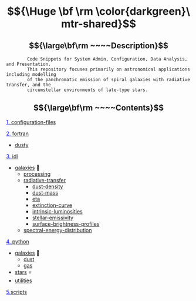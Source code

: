 # $${\Huge \bf \rm \color{darkgreen}\ mtr-shared}$$ 
## $${\large\bf\rm ~~~~Description}$$ 
            Code Snippets for System Admin, Configuration, Data Analysis, and Presentation. 
            This repository focuses primarily on astronomical applications including modelling
            of the panchromatic emission of spiral galaxies with radiative transfer, and the
            circumstellar environments of late-type stars.
## $${\large\bf\rm ~~~~Contents}$$ 
<a href="https://github.com/mtrushton/mtr-shared/tree/main/configuration-files"><font color="#0000ff"><u>1.</u></font> configuration-files</a>  

<a href="https://github.com/mtrushton/mtr-shared/tree/main/fortran"><font color="#0000ff"><u>2.</u></font> fortran</a>  
   -  <a href="https://github.com/mtrushton/mtr-shared/tree/main/fortran/dusty">dusty</a>  

<a href="https://github.com/mtrushton/mtr-shared/tree/main/idl"><font color="#0000ff"><u>3.</u></font> idl</a>  
   - <a href="https://github.com/mtrushton/mtr-shared/tree/main/idl/galaxies">galaxies</a> 🌌  
     - <a href="https://github.com/mtrushton/mtr-shared/tree/main/idl/galaxies/processing">processing</a>  
     - <a href="https://github.com/mtrushton/mtr-shared/tree/main/idl/galaxies/radiative-transfer">radiative-transfer</a>  
       - <a href="https://github.com/mtrushton/mtr-shared/tree/main/idl/galaxies/radiative-transfer/dust-density">dust-density</a>  
       - <a href="https://github.com/mtrushton/mtr-shared/tree/main/idl/galaxies/radiative-transfer/dust-mass">dust-mass</a>  
       - <a href="https://github.com/mtrushton/mtr-shared/tree/main/idl/galaxies/radiative-transfer/eta">eta</a>  
       - <a href="https://github.com/mtrushton/mtr-shared/tree/main/idl/galaxies/radiative-transfer/extinction-curve">extinction-curve</a>  
       - <a href="https://github.com/mtrushton/mtr-shared/tree/main/idl/galaxies/radiative-transfer/intrinsic-luminosities">intrinsic-luminosities</a>  
       - <a href="https://github.com/mtrushton/mtr-shared/tree/main/idl/galaxies/radiative-transfer/stellar-emissivity">stellar-emissivity</a>  
       - <a href="https://github.com/mtrushton/mtr-shared/tree/main/idl/galaxies/radiative-transfer/surface-brightness-profiles">surface-brightness-profiles</a>  
     - <a href="https://github.com/mtrushton/mtr-shared/tree/main/idl/galaxies/spectral-energy-distribution">spectral-energy-distribution</a>  

<a href="https://github.com/mtrushton/mtr-shared/tree/main/python"><font color="#0000ff"><u>4.</u></font> python</a>  
   - <a href="https://github.com/mtrushton/mtr-shared/tree/main/python/galaxies">galaxies</a> 🌌  
     - <a href="https://github.com/mtrushton/mtr-shared/tree/main/python/galaxies/dust">dust</a>  
     - <a href="https://github.com/mtrushton/mtr-shared/tree/main/python/galaxies/gas">gas</a>  
   - <a href="https://github.com/mtrushton/mtr-shared/tree/main/python/stars">stars</a> ⭐  
   - <a href="https://github.com/mtrushton/mtr-shared/tree/main/python/utilities">utilities</a>  

<a href="https://github.com/mtrushton/mtr-shared/tree/main/scripts"><font color="#0000ff"><u>5.</u></font>scripts</a>
